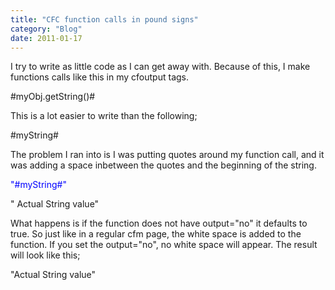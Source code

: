 ```yaml
---
title: "CFC function calls in pound signs"
category: "Blog"
date: 2011-01-17
---
```



I try to write as little code as I can get away with. Because of this, I make functions calls like this in my cfoutput tags.

<div class="code"><font color="MAROON"><cfoutput></font>  

 #myObj.getString()#  

 <font color="MAROON"></cfoutput></font></div>
This is a lot easier to write than the following;

<div class="code"><font color="MAROON"><cfset myString = myObj.getString() /></font>  

 <font color="MAROON"><cfoutput></font>  

 #myString#  

 <font color="MAROON"></cfoutput></font></div>
The problem I ran into is I was putting quotes around my function call, and it was adding a space inbetween the quotes and the beginning of the string.

<div class="code"><font color="MAROON"><cfoutput></font>  

 <font color="BLUE">"#myString#"</font>  

 <font color="MAROON"></cfoutput></font></div>
" Actual String value"

What happens is if the function does not have output="no" it defaults to true. So just like in a regular cfm page, the white space is added to the function. If you set the output="no", no white space will appear. The result will look like this;

"Actual String value"